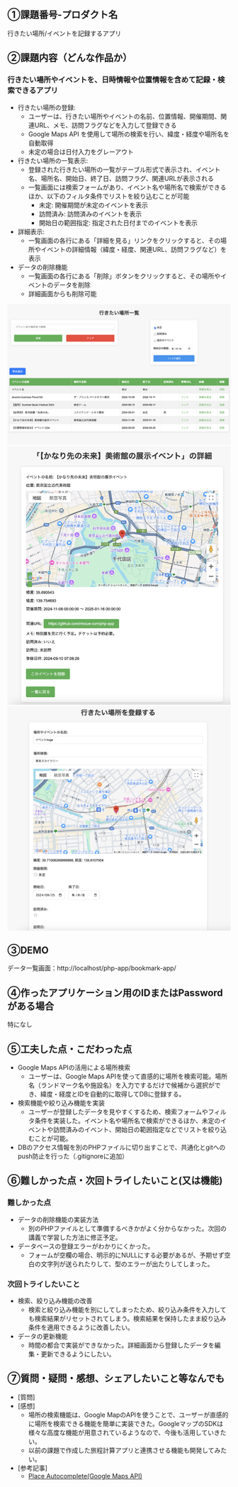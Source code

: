## ①課題番号-プロダクト名

行きたい場所/イベントを記録するアプリ

## ②課題内容（どんな作品か）

### 行きたい場所やイベントを、日時情報や位置情報を含めて記録・検索できるアプリ

- 行きたい場所の登録:
  - ユーザーは、行きたい場所やイベントの名前、位置情報、開催期間、関連URL、メモ、訪問フラグなどを入力して登録できる
  - Google Maps API を使用して場所の検索を行い、緯度・経度や場所名を自動取得
  - 未定の場合は日付入力をグレーアウト
- 行きたい場所の一覧表示:
  - 登録された行きたい場所の一覧がテーブル形式で表示され、イベント名、場所名、開始日、終了日、訪問フラグ、関連URLが表示される
  - 一覧画面には検索フォームがあり、イベント名や場所名で検索ができるほか、以下のフィルタ条件でリストを絞り込むことが可能
    - 未定: 開催期間が未定のイベントを表示
    - 訪問済み: 訪問済みのイベントを表示
    - 開始日の範囲指定: 指定された日付までのイベントを表示
- 詳細表示:
  - 一覧画面の各行にある「詳細を見る」リンクをクリックすると、その場所やイベントの詳細情報（緯度・経度、関連URL、訪問フラグなど）を表示
- データの削除機能
  - 一覧画面の各行にある「削除」ボタンをクリックすると、その場所やイベントのデータを削除
  - 詳細画面からも削除可能
  
![動作イメージ](./demo.png)
![動作イメージ](./demo2.png)
![動作イメージ](./demo3.png)

## ③DEMO

データ一覧画面：http://localhost/php-app/bookmark-app/

## ④作ったアプリケーション用のIDまたはPasswordがある場合

特になし

## ⑤工夫した点・こだわった点

- Google Maps APIの活用による場所検索
  - ユーザーは、Google Maps APIを使って直感的に場所を検索可能。場所名（ランドマーク名や施設名）を入力でするだけで候補から選択ができ、緯度・経度とIDを自動的に取得してDBに登録する。
- 検索機能や絞り込み機能を実装
  - ユーザーが登録したデータを見やすくするため、検索フォームやフィルタ条件を実装した。イベント名や場所名で検索ができるほか、未定のイベントや訪問済みのイベント、開始日の範囲指定などでリストを絞り込むことが可能。 
- DBのアクセス情報を別のPHPファイルに切り出すことで、共通化とgitへのpush防止を行った（.gitignoreに追加）

## ⑥難しかった点・次回トライしたいこと(又は機能)

### 難しかった点

- データの削除機能の実装方法
  - 別のPHPファイルとして準備するべきかがよく分からなかった。次回の講義で学習した方法に修正予定。
- データベースの登録エラーがわかりにくかった。
  - フォームが空欄の場合、明示的にNULLにする必要があるが、予期せず空白の文字列が送られたりして、型のエラーが出たりしてしまった。

### 次回トライしたいこと

- 検索、絞り込み機能の改善
  - 検索と絞り込み機能を別にしてしまったため、絞り込み条件を入力しても検索結果がリセットされてしまう。検索結果を保持したまま絞り込み条件を適用できるように改善したい。
- データの更新機能
  - 時間の都合で実装ができなかった。詳細画面から登録したデータを編集・更新できるようにしたい。
  
## ⑦質問・疑問・感想、シェアしたいこと等なんでも

- [質問]
- [感想]
  - 場所の検索機能は、Google MapのAPIを使うことで、ユーザーが直感的に場所を検索できる機能を簡単に実装できた。GoogleマップのSDKは様々な高度な機能が用意されているようなので、今後も活用していきたい。
  - 以前の課題で作成した旅程計算アプリと連携させる機能も開発してみたい。
- [参考記事]
  - [Place Autocomplete(Google Maps API)](https://developers.google.com/maps/documentation/javascript/places-autocomplete?hl=ja)